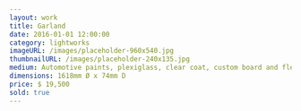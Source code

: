 ```yaml
---
layout: work
title: Garland
date: 2016-01-01 12:00:00
category: lightworks
imageURL: /images/placeholder-960x540.jpg
thumbnailURL: /images/placeholder-240x135.jpg
medium: Automotive paints, plexiglass, clear coat, custom board and flexi ply, LEDs, 24v power supply, electrical cable, 240v plug
dimensions: 1618mm Ø x 74mm D
price: $ 19,500
sold: true
---
```

